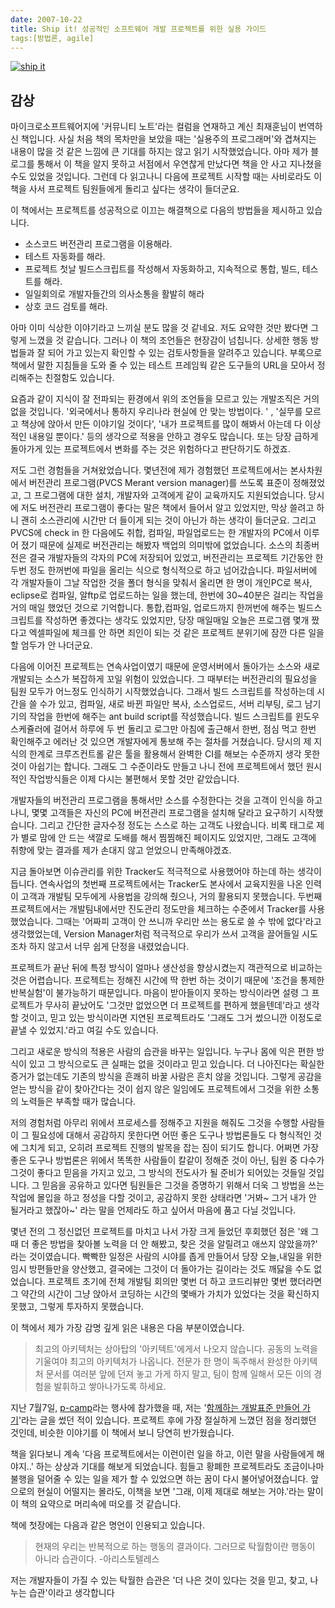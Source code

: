 ```yaml
---
date: 2007-10-22
title: Ship it! 성공적인 소프트웨어 개발 프로젝트를 위한 실용 가이드
tags:[방법론, agile]
---
```


[![ship it](http://image.yes24.com/momo/TopCate57/MidCate09/5683498.jpg)](http://www.yes24.com/Goods/FTGoodsView.aspx?goodsNo=2657930&CategoryNumber=001001003005006001)

## 감상
 마이크로소프트웨어지에 '커뮤니티 노트'라는 컬럼을 연재하고 계신 최재훈님이 번역하신 책입니다. 사실 처음 책의 목차만을 보았을 때는 '실용주의 프로그래머'와 겹쳐지는 내용이 많을 것 같은 느낌에 큰 기대를 하지는 않고 읽기 시작했었습니다. 아마  제가 블로그를 통해서 이 책을 알지 못하고 서점에서 우연찮게 만났다면 책을 안 사고 지나쳤을 수도 있었을 것입니다. 그런데 다 읽고나니 다음에 프로젝트 시작할 때는 사비로라도 이 책을 사서 프로젝트 팀원들에게 돌리고 싶다는 생각이 들더군요.


이 책에서는 프로젝트를 성공적으로 이끄는 해결책으로 다음의 방법들을 제시하고 있습니다.

- 소스코드 버전관리 프로그램을 이용해라. 
- 테스트 자동화를 해라.
- 프로젝트 첫날 빌드스크립트를 작성해서 자동화하고, 지속적으로 통합, 빌드, 테스트를 해라.
- 일일회의로 개발자들간의 의사소통을 활발히 해라
- 상호 코드 검토를 해라. 


 아마 이미 식상한 이야기라고 느끼실 분도 많을 것 같네요. 저도 요약한 것만 봤다면 그렇게 느꼈을 것 같습니다. 그러나 이 책의 조언들은 현장감이 넘칩니다. 상세한 행동 방법들과 잘 되어 가고 있는지 확인할 수 있는 검토사항들을 알려주고 있습니다. 부록으로 책에서 말한 지침들을 도와 줄 수 있는 테스트 프레임웍 같은 도구들의 URL을 모아서 정리해주는 친절함도 있습니다.

 요즘과 같이 지식이 잘 전파되는 환경에서 위의 조언들을 모르고 있는 개발조직은 거의 없을 것입니다.  '외국에서나 통하지 우리나라 현실에 안 맞는 방법이다. ' , '실무를 모르고 책상에 앉아서 만든 이야기일 것이다', '내가 프로젝트를 많이 해봐서 아는데 다 이상적인 내용일 뿐이다.' 등의 생각으로 적용을 안하고 경우도 많습니다. 또는 당장 급하게 돌아가게 있는 프로젝트에서 변화를 주는 것은 위험하다고 판단하기도 하겠죠.

  저도 그런 경험들을 거쳐왔었습니다.   몇년전에 제가 경험했던 프로젝트에서는  본사차원에서 버전관리 프로그램(PVCS Merant version manager)를 쓰도록 표준이 정해졌었고, 그 프로그램에 대한 설치,  개발자와 고객에게 같이 교육까지도 지원되었습니다. 당시에 저도 버전관리 프로그램이 좋다는 말은 책에서 들어서 알고 있었지만, 막상 쓸려고 하니 괜히 소스관리에 시간만 더 들이게 되는 것이 아닌가 하는 생각이 들더군요. 그리고 PVCS에 check in 한 다음에도 취합, 컴파일, 파일업로드는 한 개발자의 PC에서 이루어 졌기 때문에 실제로 버전관리는 해봤자 백업의 의미밖에 없었습니다. 소스의 최종버전은 결국 개발자들의 각자의 PC에 저장되어 있었고, 버전관리는 프로젝트 기간동안 한 두번 정도 한꺼번에 파일을 올리는 식으로 형식적으로 하고 넘어갔습니다. 파일서버에 각 개발자들이 그날 작업한 것을 폴더 형식을 맞춰서 올리면 한 명이 개인PC로 복사, eclipse로 컴파일, 알ftp로 업로드하는 일을 했는데, 한번에 30~40분은 걸리는 작업을 거의 매일 했었던 것으로 기억합니다.  통합,컴파일, 업로드까지 한꺼번에 해주는 빌드스크립트를 작성하면 좋겠다는 생각도 있었지만, 당장 매일매일 오늘은 프로그램 몇개 짰다고 엑셀파일에 체크를 안 하면 죄인이 되는 것 같은 프로젝트 분위기에 잠깐 다른 일을 할 엄두가 안 나더군요. 

 다음에 이어진 프로젝트는 연속사업이였기 때문에 운영서버에서 돌아가는 소스와  새로 개발되는 소스가 복잡하게 꼬일 위험이 있었습니다. 그 때부터는 버전관리의 필요성을 팀원 모두가 어느정도 인식하기 시작했었습니다.  그래서 빌드 스크립트를 작성하는데 시간을 쓸 수가 있고, 컴파일, 새로 바뀐 파일만 복사, 소스업로드, 서버 리부팅, 로그 남기기의 작업을 한번에 해주는 ant build script를 작성했습니다. 빌드 스크립트를 윈도우 스케쥴러에 걸어서 하루에 두 번 돌리고 로그만 아침에 출근해서 한번, 점심 먹고 한번 확인해주고 에러난 것 있으면 개발자에게 통보해 주는 절차를 거쳤습니다.  당시의 제 지식의 한계로  크루즈컨트롤 같은 툴을 활용해서 완벽한 CI를 해보는 수준까지 생각 못한 것이 아쉽기는 합니다.  그래도 그 수준이라도 만들고 나니  전에 프로젝트에서 했던 원시적인 작업방식들은 이제 다시는 불편해서 못할 것만 같았습니다.

 개발자들의 버전관리 프로그램을 통해서만 소스를 수정한다는 것을 고객이 인식을 하고 나니, 몇몇 고객들은 자신의 PC에 버전관리 프로그램을 설치해 달라고 요구하기 시작했습니다. 그리고 간단한 글자수정 정도는 스스로 하는 고객도 나왔습니다. 비록 <font> 태그로 제가 별로 맘에 안 드는 색깔로 도배를 해서 찜찜해진 페이지도 있었지만, 그래도 고객에 취향에 맞는 결과를 제가 손대지 않고 얻었으니 만족해야겠죠.

  지금 돌아보면 이슈관리를 위한 Tracker도 적극적으로 사용했어야 하는데 하는 생각이 듭니다. 연속사업의 첫번째 프로젝트에서는 Tracker도 본사에서 교육지원을 나온 인력이 고객과 개발팀 모두에게 사용법을 강의해 줬으나, 거의 활용되지 못했습니다. 두번째 프로젝트에서는 개발팀내에서만 진도관리 정도만을 체크하는 수준에서 Tracker를 사용했었습니다. 그때는 '어짜피 고객이 안 쓰니까 우리만 쓰는 용도로 쓸 수 밖에 없다'라고 생각했었는데, Version Manager처럼 적극적으로 우리가 쓰서 고객을 끌어들일 시도조차 하지 않고서 너무 쉽게 단정을 내렸었습니다.

 프로젝트가 끝난 뒤에 특정 방식이 얼마나 생산성을 향상시켰는지 객관적으로 비교하는 것은 어렵습니다.  프로젝트는 정해진 시간에 딱 한번 하는 것이기 때문에 '조건을 통제한 반복실험'이 불가능하기 때문입니다. 마음이 받아들이지 못하는 방식이라면 설령 그 프로젝트가 무사히 끝났어도 '그것만 없었으면 더 프로젝트를 편하게 했을텐데'라고 생각할 것이고, 믿고 있는 방식이라면 지연된 프로젝트라도 '그래도 그거 썼으니깐 이정도로 끝낼 수 있었지.'라고 여길 수도 있습니다.

 그리고 새로운 방식의 적용은 사람의 습관을 바꾸는 일입니다. 누구나 몸에 익은 편한 방식이 있고 그 방식으로도 큰 실패는 없을 것이라고 믿고 있습니다. 더 나아진다는 확실한 증거가 없는데도 기존의 방식을 흔쾌히 바꿀 사람은 흔치 않을 것입니다.  그렇게 공감을 얻는 방식을 같이 찾아간다는 것이 쉽지 않은 일임에도 프로젝트에서 그것을 위한 소통의 노력들은 부족할 때가 많습니다. 

  저의 경험처럼 아무리 위에서 프로세스를 정해주고 지원을 해줘도 그것을 수행할 사람들이 그 필요성에 대해서 공감하지 못한다면 어떤 좋은 도구나 방법론들도 다 형식적인 것에 그치게 되고, 오히려 프로젝트 진행의 발목을 잡는 짐이 되기도 합니다.  어쩌면 가장 좋은 도구나 방법론은 위에서 똑똑한 사람들이 칼같이 정해준 것이 아닌, 팀원 중 다수가 그것이 좋다고 믿음을 가지고 있고, 그 방식의 전도사가 될 준비가 되어있는 것들일 것입니다. 그 믿음을 공유하고 있다면 팀원들은 그것을 증명하기 위해서 더욱 그 방법을 쓰는 작업에 몰입을 하고 정성을 다할 것이고, 공감하지 못한 상태라면 '거봐~ 그거 내가 안 될거라고 했잖아~' 라는 말을 언제라도 하고 싶어서 마음에 품고 다닐 것입니다.  

  몇년 전의 그 정신없던 프로젝트를 마치고 나서 가장 크게 들었던 후회했던 점은 '왜 그때 더 좋은 방법을 찾아볼 노력을 더 안 해봤고, 찾은 것을 알릴려고 애쓰지 않았을까?' 라는 것이였습니다. 빡빡한 일정은 사람의 시야를 좁게 만들어서 당장 오늘,내일을 위한 임시 방편들만을 양산했고, 결국에는 그것이 더 돌아가는 길이라는 것도 깨닳을 수도 없었습니다. 프로젝트 초기에 전체 개발팀 회의만 몇번 더 하고 코드리뷰만 몇번 했더라면 그 약간의 시간이 그냥 앉아서 코딩하는 시간의 몇배가 가치가 있었다는 것을 확신하지 못했고, 그렇게 투자하지 못했습니다.

  이 책에서 제가 가장 감명 깊게 읽은 내용은 다음 부분이였습니다.

> 최고의 아키텍처는 상아탑의 '아키텍트'에게서 나오지 않습니다. 공동의 노력을 기울여야 최고의 아키텍처가 나옵니다. 전문가 한 명이 독주해서 완성한 아키텍처 문서를 여러분 앞에 던져 놓고 가게 하지 말고, 팀이 함께 일해서 모든 이의 경험을 발휘하고 쌓아나가도록 하세요.


 지난 7월7일, [p-camp](http://p-camp.tistory.com/entry/about)라는 행사에 참가했을 때, 저는 '[함께하는 개발표준 만들어 가기](http://benelog.springnote.com/pages/349170)'라는 글을 썼던 적이 있습니다. 프로젝트 후에 가장 절실하게 느꼈던 점을 정리했던 것인데, 비슷한 이야기를 이 책에서 보니 당연히 반가웠습니다.

 책을 읽다보니 계속 '다음 프로젝트에서는 이런이런 일을 하고, 이런 말을 사람들에게 해야지..' 하는  상상과 기대를 해보게 되었습니다. 힘들고 황폐한 프로젝트라도 조금이나마 불행을 덜어줄 수 있는 일을 제가 할 수 있었으면 하는 꿈이 다시 불어넣어졌습니다. 앞으로의 현실이 어떨지는 몰라도, 이책을 보면 '그래, 이제 제대로 해보는 거야.'라는 말이 이 책의 요약으로 머리속에 떠오를 것 같습니다.

책에 첫장에는 다음과 같은 명언이 인용되고 있습니다. 

> 현재의 우리는 반복적으로 하는 행동의 결과이다. 그러므로 탁월함이란 행동이 아니라 습관이다. -아리스토텔레스

 저는 개발자들이 가질 수 있는 탁월한 습관은 '더 나은 것이 있다는 것을 믿고, 찾고, 나누는 습관'이라고 생각합니다
